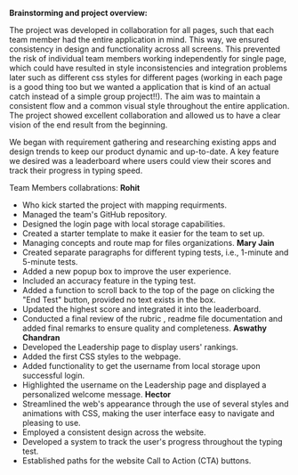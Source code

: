 **Brainstorming and project overview:**

The project was developed in collaboration for all pages, such that each team member had the entire application in mind. This way, we ensured consistency in design and functionality across all screens. This prevented the risk of individual team members working independently for single page, which could have resulted in style inconsistencies and integration problems later such as different css styles for different pages (working in each page is a good thing too but we wanted a application that is kind of an actual catch instead of a simple group project!!). The aim was to maintain a consistent flow and a common visual style throughout the entire application. The project showed excellent collaboration and allowed us to have a clear vision of the end result from the beginning.

We began with requirement gathering and researching existing apps and design trends to keep our product dynamic and up-to-date. A key feature we desired was a leaderboard where users could view their scores and track their progress in typing speed.

Team Members collabrations:
**Rohit**
- Who kick started the project with mapping requirments.
- Managed the team's GitHub repository.
- Designed the login page with local storage capabilities.
- Created a starter template to make it easier for the team to set up.
- Managing concepts and route map for files organizations. 
**Mary Jain**
- Created separate paragraphs for different typing tests, i.e., 1-minute and 5-minute tests.
- Added a new popup box to improve the user experience.
- Included an accuracy feature in the typing test.
- Added a function to scroll back to the top of the page on clicking the "End Test" button, provided no text exists in the box.
- Updated the highest score and integrated it into the leaderboard.
- Conducted a final review of the rubric , readme file documentation and added final remarks to ensure quality and completeness.
**Aswathy Chandran**
- Developed the Leadership page to display users' rankings.
- Added the first CSS styles to the webpage.
- Added functionality to get the username from local storage upon successful login.
- Highlighted the username on the Leadership page and displayed a personalized welcome message.
**Hector**
- Streamlined the web's appearance through the use of several styles and animations with CSS, making the user interface easy to navigate and pleasing to use.
- Employed a consistent design across the website.
- Developed a system to track the user's progress throughout the typing test.
- Established paths for the website Call to Action (CTA) buttons.

